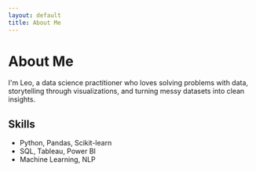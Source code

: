 ```yaml
---
layout: default
title: About Me
---
```


# About Me

I'm Leo, a data science practitioner who loves solving problems with data, storytelling through visualizations, and turning messy datasets into clean insights.

## Skills
- Python, Pandas, Scikit-learn
- SQL, Tableau, Power BI
- Machine Learning, NLP
